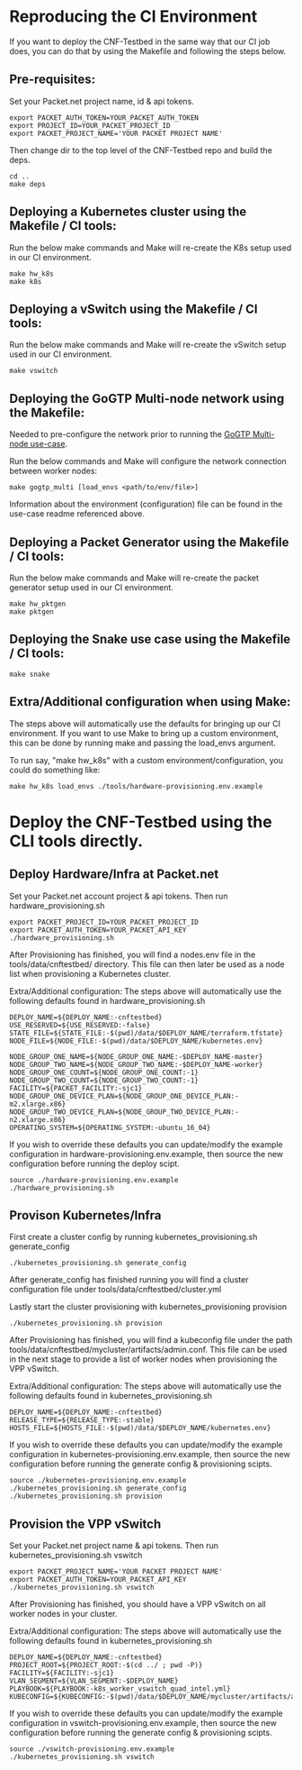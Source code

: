 # Reproducing the CI Environment

If you want to deploy the CNF-Testbed in the same way that our CI job does, you
can do that by using the Makefile and following the steps below.

## Pre-requisites:
Set your Packet.net project name, id & api tokens.
```
export PACKET_AUTH_TOKEN=YOUR_PACKET_AUTH_TOKEN
export PROJECT_ID=YOUR_PACKET_PROJECT_ID
export PACKET_PROJECT_NAME='YOUR PACKET PROJECT NAME'
```

Then change dir to the top level of the CNF-Testbed repo and build the deps.
```
cd ..
make deps 
```
## Deploying a Kubernetes cluster using the Makefile / CI tools:
Run the below make commands and Make will re-create the K8s setup used in our CI environment.
```
make hw_k8s
make k8s
```

## Deploying a vSwitch using the Makefile / CI tools:
Run the below make commands and Make will re-create the vSwitch setup used in our CI environment.
```
make vswitch
```

## Deploying the GoGTP Multi-node network using the Makefile:
Needed to pre-configure the network prior to running the [GoGTP Multi-node use-case](https://github.com/cncf/cnf-testbed/tree/go-gtp/examples/use_case/gogtp-k8s/k8s_multi_node).

Run the below commands and Make will configure the network connection between worker nodes:
```
make gogtp_multi [load_envs <path/to/env/file>]
```

Information about the environment (configuration) file can be found in the use-case readme referenced above.

## Deploying a Packet Generator using the Makefile / CI tools:
Run the below make commands and Make will re-create the packet generator setup used in our CI environment.
```
make hw_pktgen
make pktgen
```

## Deploying the Snake use case using the Makefile / CI tools:
```
make snake
```

## Extra/Additional configuration when using Make:
The steps above will automatically use the defaults for bringing up our CI environment.
If you want to use Make to bring up a custom environment, this can be done by running 
make and passing the load_envs argument.

To run say, "make hw_k8s" with a custom environment/configuration, you could do something like:

```make hw_k8s load_envs ./tools/hardware-provisioning.env.example```


# Deploy the CNF-Testbed using the CLI tools directly.

## Deploy Hardware/Infra at Packet.net

Set your Packet.net account project & api tokens.
Then run hardware_provisioning.sh
```
export PACKET_PROJECT_ID=YOUR_PACKET_PROJECT_ID 
export PACKET_AUTH_TOKEN=YOUR_PACKET_API_KEY
./hardware_provisioning.sh
```

After Provisioning has finished, you will find a nodes.env 
file in the tools/data/cnftestbed/ directory. This file can then later be
used as a node list when provisioning a Kubernetes cluster.

Extra/Additional configuration:
The steps above will automatically use the following defaults
found in hardware_provisioning.sh
```
DEPLOY_NAME=${DEPLOY_NAME:-cnftestbed}
USE_RESERVED=${USE_RESERVED:-false}
STATE_FILE=${STATE_FILE:-$(pwd)/data/$DEPLOY_NAME/terraform.tfstate}
NODE_FILE=${NODE_FILE:-$(pwd)/data/$DEPLOY_NAME/kubernetes.env}

NODE_GROUP_ONE_NAME=${NODE_GROUP_ONE_NAME:-$DEPLOY_NAME-master}
NODE_GROUP_TWO_NAME=${NODE_GROUP_TWO_NAME:-$DEPLOY_NAME-worker}
NODE_GROUP_ONE_COUNT=${NODE_GROUP_ONE_COUNT:-1}
NODE_GROUP_TWO_COUNT=${NODE_GROUP_TWO_COUNT:-1}
FACILITY=${PACKET_FACILITY:-sjc1}
NODE_GROUP_ONE_DEVICE_PLAN=${NODE_GROUP_ONE_DEVICE_PLAN:-m2.xlarge.x86}
NODE_GROUP_TWO_DEVICE_PLAN=${NODE_GROUP_TWO_DEVICE_PLAN:-n2.xlarge.x86}
OPERATING_SYSTEM=${OPERATING_SYSTEM:-ubuntu_16_04}
```

If you wish to override these defaults you can update/modify the
example configuration in hardware-provisioning.env.example,
then source the new configuration before running the deploy scipt.
```
source ./hardware-provisioning.env.example
./hardware_provisioning.sh
```


## Provison Kubernetes/Infra

First create a cluster config by running kubernetes_provisioning.sh generate_config 
```
./kubernetes_provisioning.sh generate_config
```
After generate_config has finished running you will find a cluster configuration file under tools/data/cnftestbed/cluster.yml

Lastly start the cluster provisioning with kubernetes_provisioning provision
```
./kubernetes_provisioning.sh provision
```

After Provisioning has finished, you will find a kubeconfig 
file under the path tools/data/cnftestbed/mycluster/artifacts/admin.conf. 
This file can be used in the next stage to provide a list of worker nodes
when provisioning the VPP vSwitch.

Extra/Additional configuration:
The steps above will automatically use the following defaults
found in kubernetes_provisioning.sh
```
DEPLOY_NAME=${DEPLOY_NAME:-cnftestbed}
RELEASE_TYPE=${RELEASE_TYPE:-stable}
HOSTS_FILE=${HOSTS_FILE:-$(pwd)/data/$DEPLOY_NAME/kubernetes.env}
```

If you wish to override these defaults you can update/modify the
example configuration in kubernetes-provisioning.env.example,
then source the new configuration before running the generate config & provisioning scipts.
```
source ./kubernetes-provisioning.env.example
./kubernetes_provisioning.sh generate_config
./kubernetes_provisioning.sh provision
```

## Provision the VPP vSwitch

Set your Packet.net project name & api tokens.
Then run kubernetes_provisioning.sh vswitch
```
export PACKET_PROJECT_NAME='YOUR PACKET PROJECT NAME' 
export PACKET_AUTH_TOKEN=YOUR_PACKET_API_KEY
./kubernetes_provisioning.sh vswitch
```

After Provisioning has finished, you should have a VPP vSwitch 
on all worker nodes in your cluster.

Extra/Additional configuration:
The steps above will automatically use the following defaults
found in kubernetes_provisioning.sh
```
DEPLOY_NAME=${DEPLOY_NAME:-cnftestbed}
PROJECT_ROOT=${PROJECT_ROOT:-$(cd ../ ; pwd -P)}
FACILITY=${FACILITY:-sjc1}
VLAN_SEGMENT=${VLAN_SEGMENT:-$DEPLOY_NAME}
PLAYBOOK=${PLAYBOOK:-k8s_worker_vswitch_quad_intel.yml}
KUBECONFIG=${KUBECONFIG:-$(pwd)/data/$DEPLOY_NAME/mycluster/artifacts/admin.conf}
```

If you wish to override these defaults you can update/modify the
example configuration in vswitch-provisioning.env.example,
then source the new configuration before running the generate config & provisioning scipts.
```
source ./vswitch-provisioning.env.example
./kubernetes_provisioning.sh vswitch
```

